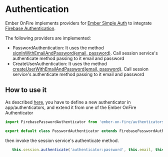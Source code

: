 # Authentication

Ember OnFire implements providers for [Ember Simple Auth](http://ember-simple-auth.com/) to integrate [Firebase Authentication](https://firebase.google.com/docs/auth/).

The following providers are implemented:
 * PasswordAuthentication: It uses the method [signInWithEmailAndPassword(email, password)](https://firebase.google.com/docs/auth/web/password-auth#sign_in_a_user_with_an_email_address_and_password). Call session service's authenticate method passing to it email and password
 * CreateUserAuthentication: It uses the method [createUserWithEmailAndPassword(email, password)](https://firebase.google.com/docs/auth/web/password-auth#create_a_password-based_account). Call session service's authenticate method passing to it email and password

 ## How to use it

 As described [here](https://github.com/simplabs/ember-simple-auth#authenticators), you have to define a new authenticator in app/authenticators, and extend it from one of the Ember OnFire Authenticator

 ```js
import FirebasePasswordAuthenticator from 'ember-on-fire/authenticators/firebase-password';

export default class PasswordAuthenticator extends FirebasePasswordAuthenticator {}
 ```

 then invoke the session service's authenticate method.

 ```js
    this.session.authenticate('authenticator:password', this.email, this.password);
 ```